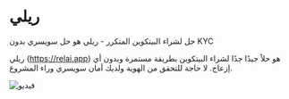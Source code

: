 # ريلي

حل لشراء البيتكوين المتكرر - ريلي هو حل سويسري بدون KYC

ريلي (https://relai.app) هو حلاً جيدًا جدًا لشراء البيتكوين بطريقة مستمرة وبدون أي إزعاج. لا حاجة للتحقق من الهوية ولديك أمان سويسري وراء المشروع.

![فيديو](https://www.youtube.com/watch?v=ub-gb7kFRkM)